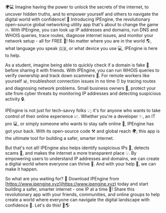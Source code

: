 🌍💻 Imagine having the power to unlock the secrets of the internet, to uncover hidden truths, and to empower yourself and others to navigate the digital world with confidence! 🚀 Introducing IPEngine, the revolutionary open-source global networking utility app that's about to change the game 🔥. With IPEngine, you can look up IP addresses and domains, run DNS and WHOIS queries, trace routes, diagnose internet issues, and monitor your network setup - all for FREE 🤑! No matter where you are in the world 🌎, what language you speak 🇬🇧, or what device you use 💻, IPEngine is here to help.

As a student, imagine being able to quickly check if a domain is fake 🔮 before sharing it with friends. With IPEngine, you can run WHOIS queries to verify ownership and track down scammers 👀. For remote workers like yourself 📊, troubleshoot connection issues in no time ⏰ by tracing routes and diagnosing network problems. Small business owners 👥, protect your site from cyber threats by monitoring IP addresses and detecting suspicious activity 🔒.

IPEngine is not just for tech-savvy folks 💡; it's for anyone who wants to take control of their online experience 📈. Whether you're a developer ✨, an IT pro 💻, or simply someone who wants to stay safe online 👮, IPEngine has got your back. With its open-source code ⚒️ and global reach 🌍, this app is the ultimate tool for building a safer, smarter internet.

But that's not all! IPEngine also helps identify suspicious IPs 🔎, detects scams 📝, and makes the internet a more transparent place 💡. By empowering users to understand IP addresses and domains, we can create a digital world where everyone can thrive 🌈. And with your help 🤝, we can make it happen.

So what are you waiting for? 🎉 Download IPEngine from [https://www.ipengine.xyz](https://www.ipengine.xyz) today and start building a safer, smarter internet - one IP at a time 🔁! Share this revolutionary app with your friends, communities, and online groups to help create a world where everyone can navigate the digital landscape with confidence 🌟. Let's do this! 💪🌎